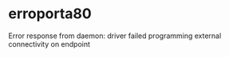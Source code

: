 # erroporta80
Error response from daemon: driver failed programming external connectivity on endpoint
